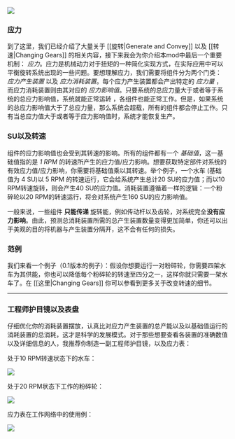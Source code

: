 ![](https://i.imgur.com/E3wHL9a.jpg)

### 应力

到了这里，我们已经介绍了大量关于 [[旋转|Generate and Convey]] 以及 [[转速|Changing Gears]] 的相关内容，接下来我会为你介绍本mod中最后一个重要机制： _应力_。应力是机械动力对于扭矩的一种简化实现方式，在实际应用中可以平衡旋转系统出现的一些问题。要想理解应力，我们需要将组件分为两个门类： _应力产生装置_ 以及 _应力消耗装置_。每个应力产生装置都会产出特定的 _应力量_ ，而应力消耗装置则由其对应的 _应力影响值_。只要系统的总应力量大于或者等于系统的总应力影响值，系统就能正常运转 ，各组件也能正常工作。但是，如果系统的总应力影响值大于了总应力量，那么系统会超载，所有的组件都会停止工作。只有当总应力值大于或者等于应力影响值时，系统才能恢复生产。
### SU以及转速

组件的应力影响值也会受到其转速的影响。所有的组件都有一个 _基础值_，这一基础值指的是 _1 RPM_ 的转速所产生的应力值/应力影响。想要获取特定部件对系统的有效应力值/应力影响，你需要将基础值乘以其转速。举个例子，一个水车 (基础值为 4 SU)以 5 RPM 的转速运行，它会给系统产生总计20 SU的应力值；而以10 RPM转速旋转，则会产生40 SU的应力值。消耗装置遵循着一样的逻辑：一个粉碎轮以20 RPM的转速运行，将会对系统产生160 SU的应力影响值。

一般来说，一些组件 **只能传递** 旋转能，例如传动杆以及齿轮，对系统完全**没有应力影响**。由此，预测总消耗装置所需的总产生装置数量变得更加简单，你还可以出于美观的目的将机器与产生装置分隔开，这不会有任何的损失。

### 范例

我们来看一个例子（0.1版本的例子）：假设你想要运行一对粉碎轮，你需要四架水车为其供能，你也可以降低每个粉碎轮的转速至四分之一，这样你就只需要一架水车了。在 [[这里|Changing Gears]] 你可以参看到更多关于改变转速的细节。

***

### 工程师护目镜以及表盘

仔细优化你的消耗装置摆放，认真比对应力产生装置的总产能以及以基础值运行的消耗装置的总消耗，这才是科学的发展模式。对于那些想要查看各装置的准确数值以及详细信息的人，我推荐你制造一副工程师护目镜，以及应力表：

处于10 RPM转速状态下的水车：

![](https://cdn.discordapp.com/attachments/622867820170182676/690314163590791560/unknown.png)

处于20 RPM状态下工作的粉碎轮：

![](https://cdn.discordapp.com/attachments/622867820170182676/690314182679461978/unknown.png)

应力表在工作网络中的使用例：

![](https://cdn.discordapp.com/attachments/622867820170182676/690179829395488996/unknown.png)
